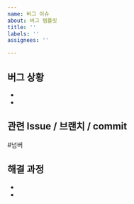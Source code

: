 ```yaml
---
name: 버그 이슈
about: 버그 템플릿
title: ''
labels: ''
assignees: ''

---
```


## 버그 상황
- 
- 

## 관련 Issue / 브랜치 / commit
#넘버

## 해결 과정
- 
-

